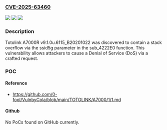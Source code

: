 ### [CVE-2025-63460](https://cve.mitre.org/cgi-bin/cvename.cgi?name=CVE-2025-63460)
![](https://img.shields.io/static/v1?label=Product&message=n%2Fa&color=blue)
![](https://img.shields.io/static/v1?label=Version&message=n%2Fa%20&color=brightgreen)
![](https://img.shields.io/static/v1?label=Vulnerability&message=n%2Fa&color=brightgreen)

### Description

Totolink A7000R v9.1.0u.6115_B20201022 was discovered to contain a stack overflow via the ssid5g parameter in the sub_4222E0 function. This vulnerability allows attackers to cause a Denial of Service (DoS) via a crafted request.

### POC

#### Reference
- https://github.com/0-fool/VulnbyCola/blob/main/TOTOLINK/A7000/1/1.md

#### Github
No PoCs found on GitHub currently.

